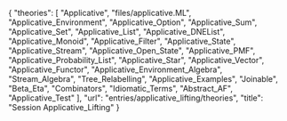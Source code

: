 {
    "theories": [
        "Applicative",
        "files/applicative.ML",
        "Applicative_Environment",
        "Applicative_Option",
        "Applicative_Sum",
        "Applicative_Set",
        "Applicative_List",
        "Applicative_DNEList",
        "Applicative_Monoid",
        "Applicative_Filter",
        "Applicative_State",
        "Applicative_Stream",
        "Applicative_Open_State",
        "Applicative_PMF",
        "Applicative_Probability_List",
        "Applicative_Star",
        "Applicative_Vector",
        "Applicative_Functor",
        "Applicative_Environment_Algebra",
        "Stream_Algebra",
        "Tree_Relabelling",
        "Applicative_Examples",
        "Joinable",
        "Beta_Eta",
        "Combinators",
        "Idiomatic_Terms",
        "Abstract_AF",
        "Applicative_Test"
    ],
    "url": "entries/applicative_lifting/theories",
    "title": "Session Applicative_Lifting"
}
